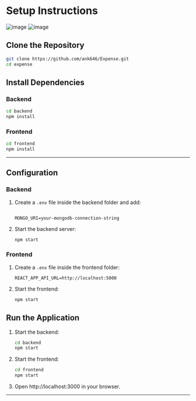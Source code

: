 
#  **Setup Instructions**

![image](https://github.com/user-attachments/assets/6bac4f3c-eed9-43de-98a8-48b679bdd73a)
![image](https://github.com/user-attachments/assets/a25ee4a2-57fa-4a12-804f-6230a46c9ae6)


##  Clone the Repository
```sh
git clone https://github.com/ank646/Expense.git
cd expense
```

##  Install Dependencies

### Backend
```sh
cd backend
npm install
```

### Frontend
```sh
cd frontend
npm install
```

---

##  Configuration

### Backend
1. Create a `.env` file inside the backend folder and add:
   ```env
   
   MONGO_URI=your-mongodb-connection-string
    ```

2. Start the backend server:
   ```sh
   npm start
   ```

### Frontend
1. Create a `.env` file inside the frontend folder:
   ```env
   REACT_APP_API_URL=http://localhost:5000
   ```

2. Start the frontend:
   ```sh
   npm start
   ```

##  Run the Application
1. Start the backend:
   ```sh
   cd backend
   npm start
   ```

2. Start the frontend:
   ```sh
   cd frontend
   npm start
   ```

3. Open http://localhost:3000 in your browser.   

---
